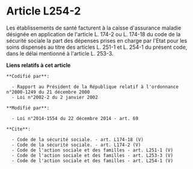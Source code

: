 # Article L254-2

Les établissements de santé facturent à la caisse d'assurance maladie désignée en application de l'article L. 174-2 ou L.
174-18 du code de la sécurité sociale la part des dépenses prises en charge par l'Etat pour les soins dispensés au titre des
articles L. 251-1 et L. 254-1 du présent code, dans le délai mentionné à l'article L. 253-3.

**Liens relatifs à cet article**

	**Codifié par**:

	  - Rapport au Président de la République relatif à l'ordonnance n°2000-1249 du 21 décembre 2000
	  - Loi n°2002-2 du 2 janvier 2002

	**Modifié par**:

	  - Loi n°2014-1554 du 22 décembre 2014 - art. 69

	**Cite**:

	  - Code de la sécurité sociale. - art. L174-18 (V)
	  - Code de la sécurité sociale. - art. L174-2 (V)
	  - Code de l'action sociale et des familles - art. L251-1 (V)
	  - Code de l'action sociale et des familles - art. L253-3 (V)
	  - Code de l'action sociale et des familles - art. L254-1 (V)

